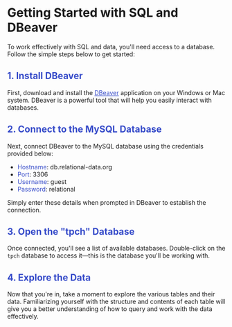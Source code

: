 # Getting Started with SQL and DBeaver

To work effectively with SQL and data, you'll need access to a database. Follow the simple steps below to get started:

## <span style="color:#364BC9">1. Install DBeaver</span>

First, download and install the <a style="color:#364BC9" href="https://dbeaver.io/">DBeaver</a> application on your Windows or Mac system. DBeaver is a powerful tool that will help you easily interact with databases.

## <span style="color:#364BC9">2. Connect to the MySQL Database</span>

Next, connect DBeaver to the MySQL database using the credentials provided below:

<ul>
  <li><span style="color:#364BC9">Hostname</span>: db.relational-data.org</li>
  <li><span style="color:#364BC9">Port</span>: 3306 </li>
  <li><span style="color:#364BC9">Username</span>: guest </li>
  <li><span style="color:#364BC9">Password</span>: relational </li>
</ul>

Simply enter these details when prompted in DBeaver to establish the connection.

## <span style="color:#364BC9">3. Open the "tpch" Database</span>

Once connected, you'll see a list of available databases. Double-click on the `tpch` database to access it—this is the database you'll be working with.

## <span style="color:#364BC9">4. Explore the Data</span>

Now that you're in, take a moment to explore the various tables and their data. Familiarizing yourself with the structure and contents of each table will give you a better understanding of how to query and work with the data effectively.